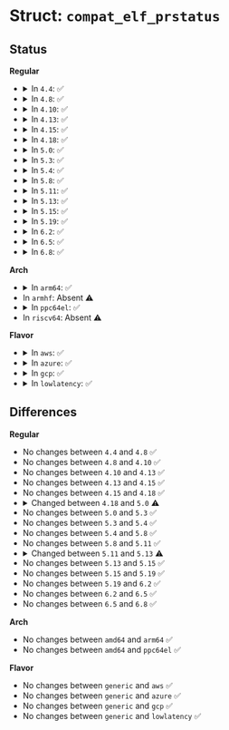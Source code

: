 # Struct: <code>compat_elf_prstatus</code>

## Status
<b>Regular</b>
<ul>
<li>
<details>
<summary>In <code>4.4</code>: ✅</summary>

```c
struct compat_elf_prstatus {
    struct compat_elf_siginfo pr_info;
    short int pr_cursig;
    compat_ulong_t pr_sigpend;
    compat_ulong_t pr_sighold;
    compat_pid_t pr_pid;
    compat_pid_t pr_ppid;
    compat_pid_t pr_pgrp;
    compat_pid_t pr_sid;
    struct compat_timeval pr_utime;
    struct compat_timeval pr_stime;
    struct compat_timeval pr_cutime;
    struct compat_timeval pr_cstime;
    compat_elf_gregset_t pr_reg;
    compat_int_t pr_fpvalid;
};
```
</details>
</li>
<li>
<details>
<summary>In <code>4.8</code>: ✅</summary>

```c
struct compat_elf_prstatus {
    struct compat_elf_siginfo pr_info;
    short int pr_cursig;
    compat_ulong_t pr_sigpend;
    compat_ulong_t pr_sighold;
    compat_pid_t pr_pid;
    compat_pid_t pr_ppid;
    compat_pid_t pr_pgrp;
    compat_pid_t pr_sid;
    struct compat_timeval pr_utime;
    struct compat_timeval pr_stime;
    struct compat_timeval pr_cutime;
    struct compat_timeval pr_cstime;
    compat_elf_gregset_t pr_reg;
    compat_int_t pr_fpvalid;
};
```
</details>
</li>
<li>
<details>
<summary>In <code>4.10</code>: ✅</summary>

```c
struct compat_elf_prstatus {
    struct compat_elf_siginfo pr_info;
    short int pr_cursig;
    compat_ulong_t pr_sigpend;
    compat_ulong_t pr_sighold;
    compat_pid_t pr_pid;
    compat_pid_t pr_ppid;
    compat_pid_t pr_pgrp;
    compat_pid_t pr_sid;
    struct compat_timeval pr_utime;
    struct compat_timeval pr_stime;
    struct compat_timeval pr_cutime;
    struct compat_timeval pr_cstime;
    compat_elf_gregset_t pr_reg;
    compat_int_t pr_fpvalid;
};
```
</details>
</li>
<li>
<details>
<summary>In <code>4.13</code>: ✅</summary>

```c
struct compat_elf_prstatus {
    struct compat_elf_siginfo pr_info;
    short int pr_cursig;
    compat_ulong_t pr_sigpend;
    compat_ulong_t pr_sighold;
    compat_pid_t pr_pid;
    compat_pid_t pr_ppid;
    compat_pid_t pr_pgrp;
    compat_pid_t pr_sid;
    struct compat_timeval pr_utime;
    struct compat_timeval pr_stime;
    struct compat_timeval pr_cutime;
    struct compat_timeval pr_cstime;
    compat_elf_gregset_t pr_reg;
    compat_int_t pr_fpvalid;
};
```
</details>
</li>
<li>
<details>
<summary>In <code>4.15</code>: ✅</summary>

```c
struct compat_elf_prstatus {
    struct compat_elf_siginfo pr_info;
    short int pr_cursig;
    compat_ulong_t pr_sigpend;
    compat_ulong_t pr_sighold;
    compat_pid_t pr_pid;
    compat_pid_t pr_ppid;
    compat_pid_t pr_pgrp;
    compat_pid_t pr_sid;
    struct compat_timeval pr_utime;
    struct compat_timeval pr_stime;
    struct compat_timeval pr_cutime;
    struct compat_timeval pr_cstime;
    compat_elf_gregset_t pr_reg;
    compat_int_t pr_fpvalid;
};
```
</details>
</li>
<li>
<details>
<summary>In <code>4.18</code>: ✅</summary>

```c
struct compat_elf_prstatus {
    struct compat_elf_siginfo pr_info;
    short int pr_cursig;
    compat_ulong_t pr_sigpend;
    compat_ulong_t pr_sighold;
    compat_pid_t pr_pid;
    compat_pid_t pr_ppid;
    compat_pid_t pr_pgrp;
    compat_pid_t pr_sid;
    struct compat_timeval pr_utime;
    struct compat_timeval pr_stime;
    struct compat_timeval pr_cutime;
    struct compat_timeval pr_cstime;
    compat_elf_gregset_t pr_reg;
    compat_int_t pr_fpvalid;
};
```
</details>
</li>
<li>
<details>
<summary>In <code>5.0</code>: ✅</summary>

```c
struct compat_elf_prstatus {
    struct compat_elf_siginfo pr_info;
    short int pr_cursig;
    compat_ulong_t pr_sigpend;
    compat_ulong_t pr_sighold;
    compat_pid_t pr_pid;
    compat_pid_t pr_ppid;
    compat_pid_t pr_pgrp;
    compat_pid_t pr_sid;
    struct old_timeval32 pr_utime;
    struct old_timeval32 pr_stime;
    struct old_timeval32 pr_cutime;
    struct old_timeval32 pr_cstime;
    compat_elf_gregset_t pr_reg;
    compat_int_t pr_fpvalid;
};
```
</details>
</li>
<li>
<details>
<summary>In <code>5.3</code>: ✅</summary>

```c
struct compat_elf_prstatus {
    struct compat_elf_siginfo pr_info;
    short int pr_cursig;
    compat_ulong_t pr_sigpend;
    compat_ulong_t pr_sighold;
    compat_pid_t pr_pid;
    compat_pid_t pr_ppid;
    compat_pid_t pr_pgrp;
    compat_pid_t pr_sid;
    struct old_timeval32 pr_utime;
    struct old_timeval32 pr_stime;
    struct old_timeval32 pr_cutime;
    struct old_timeval32 pr_cstime;
    compat_elf_gregset_t pr_reg;
    compat_int_t pr_fpvalid;
};
```
</details>
</li>
<li>
<details>
<summary>In <code>5.4</code>: ✅</summary>

```c
struct compat_elf_prstatus {
    struct compat_elf_siginfo pr_info;
    short int pr_cursig;
    compat_ulong_t pr_sigpend;
    compat_ulong_t pr_sighold;
    compat_pid_t pr_pid;
    compat_pid_t pr_ppid;
    compat_pid_t pr_pgrp;
    compat_pid_t pr_sid;
    struct old_timeval32 pr_utime;
    struct old_timeval32 pr_stime;
    struct old_timeval32 pr_cutime;
    struct old_timeval32 pr_cstime;
    compat_elf_gregset_t pr_reg;
    compat_int_t pr_fpvalid;
};
```
</details>
</li>
<li>
<details>
<summary>In <code>5.8</code>: ✅</summary>

```c
struct compat_elf_prstatus {
    struct compat_elf_siginfo pr_info;
    short int pr_cursig;
    compat_ulong_t pr_sigpend;
    compat_ulong_t pr_sighold;
    compat_pid_t pr_pid;
    compat_pid_t pr_ppid;
    compat_pid_t pr_pgrp;
    compat_pid_t pr_sid;
    struct old_timeval32 pr_utime;
    struct old_timeval32 pr_stime;
    struct old_timeval32 pr_cutime;
    struct old_timeval32 pr_cstime;
    compat_elf_gregset_t pr_reg;
    compat_int_t pr_fpvalid;
};
```
</details>
</li>
<li>
<details>
<summary>In <code>5.11</code>: ✅</summary>

```c
struct compat_elf_prstatus {
    struct compat_elf_siginfo pr_info;
    short int pr_cursig;
    compat_ulong_t pr_sigpend;
    compat_ulong_t pr_sighold;
    compat_pid_t pr_pid;
    compat_pid_t pr_ppid;
    compat_pid_t pr_pgrp;
    compat_pid_t pr_sid;
    struct old_timeval32 pr_utime;
    struct old_timeval32 pr_stime;
    struct old_timeval32 pr_cutime;
    struct old_timeval32 pr_cstime;
    compat_elf_gregset_t pr_reg;
    compat_int_t pr_fpvalid;
};
```
</details>
</li>
<li>
<details>
<summary>In <code>5.13</code>: ✅</summary>

```c
struct compat_elf_prstatus {
    struct compat_elf_prstatus_common common;
    compat_elf_gregset_t pr_reg;
    compat_int_t pr_fpvalid;
};
```
</details>
</li>
<li>
<details>
<summary>In <code>5.15</code>: ✅</summary>

```c
struct compat_elf_prstatus {
    struct compat_elf_prstatus_common common;
    compat_elf_gregset_t pr_reg;
    compat_int_t pr_fpvalid;
};
```
</details>
</li>
<li>
<details>
<summary>In <code>5.19</code>: ✅</summary>

```c
struct compat_elf_prstatus {
    struct compat_elf_prstatus_common common;
    compat_elf_gregset_t pr_reg;
    compat_int_t pr_fpvalid;
};
```
</details>
</li>
<li>
<details>
<summary>In <code>6.2</code>: ✅</summary>

```c
struct compat_elf_prstatus {
    struct compat_elf_prstatus_common common;
    compat_elf_gregset_t pr_reg;
    compat_int_t pr_fpvalid;
};
```
</details>
</li>
<li>
<details>
<summary>In <code>6.5</code>: ✅</summary>

```c
struct compat_elf_prstatus {
    struct compat_elf_prstatus_common common;
    compat_elf_gregset_t pr_reg;
    compat_int_t pr_fpvalid;
};
```
</details>
</li>
<li>
<details>
<summary>In <code>6.8</code>: ✅</summary>

```c
struct compat_elf_prstatus {
    struct compat_elf_prstatus_common common;
    compat_elf_gregset_t pr_reg;
    compat_int_t pr_fpvalid;
};
```
</details>
</li>
</ul>
<b>Arch</b>
<ul>
<li>
<details>
<summary>In <code>arm64</code>: ✅</summary>

```c
struct compat_elf_prstatus {
    struct compat_elf_siginfo pr_info;
    short int pr_cursig;
    compat_ulong_t pr_sigpend;
    compat_ulong_t pr_sighold;
    compat_pid_t pr_pid;
    compat_pid_t pr_ppid;
    compat_pid_t pr_pgrp;
    compat_pid_t pr_sid;
    struct old_timeval32 pr_utime;
    struct old_timeval32 pr_stime;
    struct old_timeval32 pr_cutime;
    struct old_timeval32 pr_cstime;
    compat_elf_gregset_t pr_reg;
    compat_int_t pr_fpvalid;
};
```
</details>
</li>
<li>
In <code>armhf</code>: Absent ⚠️
</li>
<li>
<details>
<summary>In <code>ppc64el</code>: ✅</summary>

```c
struct compat_elf_prstatus {
    struct compat_elf_siginfo pr_info;
    short int pr_cursig;
    compat_ulong_t pr_sigpend;
    compat_ulong_t pr_sighold;
    compat_pid_t pr_pid;
    compat_pid_t pr_ppid;
    compat_pid_t pr_pgrp;
    compat_pid_t pr_sid;
    struct old_timeval32 pr_utime;
    struct old_timeval32 pr_stime;
    struct old_timeval32 pr_cutime;
    struct old_timeval32 pr_cstime;
    compat_elf_gregset_t pr_reg;
    compat_int_t pr_fpvalid;
};
```
</details>
</li>
<li>
In <code>riscv64</code>: Absent ⚠️
</li>
</ul>
<b>Flavor</b>
<ul>
<li>
<details>
<summary>In <code>aws</code>: ✅</summary>

```c
struct compat_elf_prstatus {
    struct compat_elf_siginfo pr_info;
    short int pr_cursig;
    compat_ulong_t pr_sigpend;
    compat_ulong_t pr_sighold;
    compat_pid_t pr_pid;
    compat_pid_t pr_ppid;
    compat_pid_t pr_pgrp;
    compat_pid_t pr_sid;
    struct old_timeval32 pr_utime;
    struct old_timeval32 pr_stime;
    struct old_timeval32 pr_cutime;
    struct old_timeval32 pr_cstime;
    compat_elf_gregset_t pr_reg;
    compat_int_t pr_fpvalid;
};
```
</details>
</li>
<li>
<details>
<summary>In <code>azure</code>: ✅</summary>

```c
struct compat_elf_prstatus {
    struct compat_elf_siginfo pr_info;
    short int pr_cursig;
    compat_ulong_t pr_sigpend;
    compat_ulong_t pr_sighold;
    compat_pid_t pr_pid;
    compat_pid_t pr_ppid;
    compat_pid_t pr_pgrp;
    compat_pid_t pr_sid;
    struct old_timeval32 pr_utime;
    struct old_timeval32 pr_stime;
    struct old_timeval32 pr_cutime;
    struct old_timeval32 pr_cstime;
    compat_elf_gregset_t pr_reg;
    compat_int_t pr_fpvalid;
};
```
</details>
</li>
<li>
<details>
<summary>In <code>gcp</code>: ✅</summary>

```c
struct compat_elf_prstatus {
    struct compat_elf_siginfo pr_info;
    short int pr_cursig;
    compat_ulong_t pr_sigpend;
    compat_ulong_t pr_sighold;
    compat_pid_t pr_pid;
    compat_pid_t pr_ppid;
    compat_pid_t pr_pgrp;
    compat_pid_t pr_sid;
    struct old_timeval32 pr_utime;
    struct old_timeval32 pr_stime;
    struct old_timeval32 pr_cutime;
    struct old_timeval32 pr_cstime;
    compat_elf_gregset_t pr_reg;
    compat_int_t pr_fpvalid;
};
```
</details>
</li>
<li>
<details>
<summary>In <code>lowlatency</code>: ✅</summary>

```c
struct compat_elf_prstatus {
    struct compat_elf_siginfo pr_info;
    short int pr_cursig;
    compat_ulong_t pr_sigpend;
    compat_ulong_t pr_sighold;
    compat_pid_t pr_pid;
    compat_pid_t pr_ppid;
    compat_pid_t pr_pgrp;
    compat_pid_t pr_sid;
    struct old_timeval32 pr_utime;
    struct old_timeval32 pr_stime;
    struct old_timeval32 pr_cutime;
    struct old_timeval32 pr_cstime;
    compat_elf_gregset_t pr_reg;
    compat_int_t pr_fpvalid;
};
```
</details>
</li>
</ul>

## Differences
<b>Regular</b>
<ul>
<li>
No changes between <code>4.4</code> and <code>4.8</code> ✅
</li>
<li>
No changes between <code>4.8</code> and <code>4.10</code> ✅
</li>
<li>
No changes between <code>4.10</code> and <code>4.13</code> ✅
</li>
<li>
No changes between <code>4.13</code> and <code>4.15</code> ✅
</li>
<li>
No changes between <code>4.15</code> and <code>4.18</code> ✅
</li>
<li>
<details>
<summary>Changed between <code>4.18</code> and <code>5.0</code> ⚠️</summary>
<ul>
<li>
<b>Field type changed. </b>
<code>struct compat_timeval pr_utime</code> ➡️ <code>struct old_timeval32 pr_utime</code>
</li>
<li>
<b>Field type changed. </b>
<code>struct compat_timeval pr_stime</code> ➡️ <code>struct old_timeval32 pr_stime</code>
</li>
<li>
<b>Field type changed. </b>
<code>struct compat_timeval pr_cutime</code> ➡️ <code>struct old_timeval32 pr_cutime</code>
</li>
<li>
<b>Field type changed. </b>
<code>struct compat_timeval pr_cstime</code> ➡️ <code>struct old_timeval32 pr_cstime</code>
</li>
</ul>
</details>
</li>
<li>
No changes between <code>5.0</code> and <code>5.3</code> ✅
</li>
<li>
No changes between <code>5.3</code> and <code>5.4</code> ✅
</li>
<li>
No changes between <code>5.4</code> and <code>5.8</code> ✅
</li>
<li>
No changes between <code>5.8</code> and <code>5.11</code> ✅
</li>
<li>
<details>
<summary>Changed between <code>5.11</code> and <code>5.13</code> ⚠️</summary>
<ul>
<li>
<b>Field added. </b>
<code>struct compat_elf_prstatus_common common</code>
</li>
<li>
<b>Field removed. </b>
<code>struct compat_elf_siginfo pr_info</code>
</li>
<li>
<b>Field removed. </b>
<code>short int pr_cursig</code>
</li>
<li>
<b>Field removed. </b>
<code>compat_ulong_t pr_sigpend</code>
</li>
<li>
<b>Field removed. </b>
<code>compat_ulong_t pr_sighold</code>
</li>
<li>
<b>Field removed. </b>
<code>compat_pid_t pr_pid</code>
</li>
<li>
<b>Field removed. </b>
<code>compat_pid_t pr_ppid</code>
</li>
<li>
<b>Field removed. </b>
<code>compat_pid_t pr_pgrp</code>
</li>
<li>
<b>Field removed. </b>
<code>compat_pid_t pr_sid</code>
</li>
<li>
<b>Field removed. </b>
<code>struct old_timeval32 pr_utime</code>
</li>
<li>
<b>Field removed. </b>
<code>struct old_timeval32 pr_stime</code>
</li>
<li>
<b>Field removed. </b>
<code>struct old_timeval32 pr_cutime</code>
</li>
<li>
<b>Field removed. </b>
<code>struct old_timeval32 pr_cstime</code>
</li>
</ul>
</details>
</li>
<li>
No changes between <code>5.13</code> and <code>5.15</code> ✅
</li>
<li>
No changes between <code>5.15</code> and <code>5.19</code> ✅
</li>
<li>
No changes between <code>5.19</code> and <code>6.2</code> ✅
</li>
<li>
No changes between <code>6.2</code> and <code>6.5</code> ✅
</li>
<li>
No changes between <code>6.5</code> and <code>6.8</code> ✅
</li>
</ul>
<b>Arch</b>
<ul>
<li>
No changes between <code>amd64</code> and <code>arm64</code> ✅
</li>
<li>
No changes between <code>amd64</code> and <code>ppc64el</code> ✅
</li>
</ul>
<b>Flavor</b>
<ul>
<li>
No changes between <code>generic</code> and <code>aws</code> ✅
</li>
<li>
No changes between <code>generic</code> and <code>azure</code> ✅
</li>
<li>
No changes between <code>generic</code> and <code>gcp</code> ✅
</li>
<li>
No changes between <code>generic</code> and <code>lowlatency</code> ✅
</li>
</ul>
